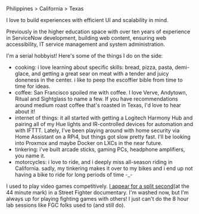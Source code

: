 Philippines > California > Texas

I love to build experiences with efficient UI and scalability in mind.

Previously in the higher education space with over ten years of experience in ServiceNow development, building web content, ensuring web accessibility, IT service management and system administration.

I'm a serial hobbyist! Here's some of the things I do on the side:
- cooking: i love learning about specific skills: bread, pizza, pasta, demi-glace, and getting a great sear on meat with a tender and juicy doneness in the center. i like to peep the escoffier bible from time to time for ideas.
- coffee: San Francisco spoiled me with coffee. I love Verve, Andytown, Ritual and Sightglass to name a few. If you have recommendations around medium roast coffee that's roasted in Texas, I'd love to hear about it!
- internet of things: it all started with getting a Logitech Harmony Hub and pairing all of my Hue lights and IR-controlled devices for automation and with IFTTT. Lately, I've been playing around with home security via Home Assistant on a RPi4, but things got slow pretty fast. I'll be looking into Proxmox and maybe Docker on LXCs in the near future.
- tinkering: i've built arcade sticks, gaming PCs, headphone amplifiers, you name it. 
- motorcycles: i love to ride, and i deeply miss all-season riding in California. sadly, my tinkering makes it over to my bikes and i end up not having a bike to ride for long periods of time -_-

I used to play video games competitively. [I appear for a split second](https://www.youtube.com/watch?v=IUIEkRsuVDg&t=2635s)(at the 44 minute mark) in a Street Fighter documentary. I'm washed now, but I'm always up for playing fighting games with others! I just can't do the 8 hour lab sessions like FGC folks used to (and still do).